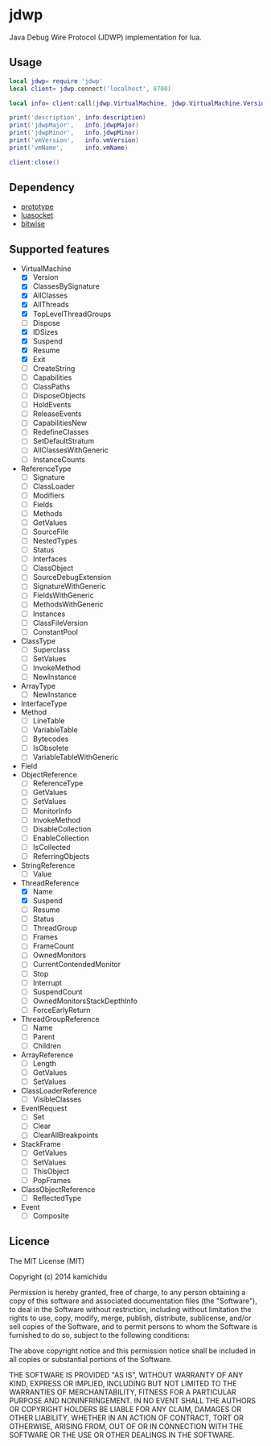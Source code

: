 jdwp
========================================================================================================================
Java Debug Wire Protocol (JDWP) implementation for lua.

Usage
------------------------------------------------------------------------------------------------------------------------
```lua
local jdwp= require 'jdwp'
local client= jdwp.connect('localhost', 8700)

local info= client:call(jdwp.VirtualMachine, jdwp.VirtualMachine.Version)

print('description', info.description)
print('jdwpMajor',   info.jdwpMajor)
print('jdwpMinor',   info.jdwpMinor)
print('vmVersion',   info.vmVersion)
print('vmName',      info.vmName)

client:close()
```

Dependency
------------------------------------------------------------------------------------------------------------------------
* [prototype](https://github.com/siffiejoe/lua-prototype/)
* [luasocket](https://github.com/diegonehab/luasocket/)
* [bitwise](https://github.com/kamichidu/lua-bitwise/)

Supported features
------------------------------------------------------------------------------------------------------------------------
* VirtualMachine
    * [x] Version
    * [x] ClassesBySignature
    * [x] AllClasses
    * [x] AllThreads
    * [x] TopLevelThreadGroups
    * [ ] Dispose
    * [x] IDSizes
    * [x] Suspend
    * [x] Resume
    * [x] Exit
    * [ ] CreateString
    * [ ] Capabilities
    * [ ] ClassPaths
    * [ ] DisposeObjects
    * [ ] HoldEvents
    * [ ] ReleaseEvents
    * [ ] CapabilitiesNew
    * [ ] RedefineClasses
    * [ ] SetDefaultStratum
    * [ ] AllClassesWithGeneric
    * [ ] InstanceCounts
* ReferenceType
    * [ ] Signature
    * [ ] ClassLoader
    * [ ] Modifiers
    * [ ] Fields
    * [ ] Methods
    * [ ] GetValues
    * [ ] SourceFile
    * [ ] NestedTypes
    * [ ] Status
    * [ ] Interfaces
    * [ ] ClassObject
    * [ ] SourceDebugExtension
    * [ ] SignatureWithGeneric
    * [ ] FieldsWithGeneric
    * [ ] MethodsWithGeneric
    * [ ] Instances
    * [ ] ClassFileVersion
    * [ ] ConstantPool
* ClassType
    * [ ] Superclass
    * [ ] SetValues
    * [ ] InvokeMethod
    * [ ] NewInstance
* ArrayType
    * [ ] NewInstance
* InterfaceType
* Method
    * [ ] LineTable
    * [ ] VariableTable
    * [ ] Bytecodes
    * [ ] IsObsolete
    * [ ] VariableTableWithGeneric
* Field
* ObjectReference
    * [ ] ReferenceType
    * [ ] GetValues
    * [ ] SetValues
    * [ ] MonitorInfo
    * [ ] InvokeMethod
    * [ ] DisableCollection
    * [ ] EnableCollection
    * [ ] IsCollected
    * [ ] ReferringObjects
* StringReference
    * [ ] Value
* ThreadReference
    * [x] Name
    * [x] Suspend
    * [ ] Resume
    * [ ] Status
    * [ ] ThreadGroup
    * [ ] Frames
    * [ ] FrameCount
    * [ ] OwnedMonitors
    * [ ] CurrentContendedMonitor
    * [ ] Stop
    * [ ] Interrupt
    * [ ] SuspendCount
    * [ ] OwnedMonitorsStackDepthInfo
    * [ ] ForceEarlyReturn
* ThreadGroupReference
    * [ ] Name
    * [ ] Parent
    * [ ] Children
* ArrayReference
    * [ ] Length
    * [ ] GetValues
    * [ ] SetValues
* ClassLoaderReference
    * [ ] VisibleClasses
* EventRequest
    * [ ] Set
    * [ ] Clear
    * [ ] ClearAllBreakpoints
* StackFrame
    * [ ] GetValues
    * [ ] SetValues
    * [ ] ThisObject
    * [ ] PopFrames
* ClassObjectReference
    * [ ] ReflectedType
* Event
    * [ ] Composite

Licence
------------------------------------------------------------------------------------------------------------------------
The MIT License (MIT)

Copyright (c) 2014 kamichidu

Permission is hereby granted, free of charge, to any person obtaining a copy
of this software and associated documentation files (the "Software"), to deal
in the Software without restriction, including without limitation the rights
to use, copy, modify, merge, publish, distribute, sublicense, and/or sell
copies of the Software, and to permit persons to whom the Software is
furnished to do so, subject to the following conditions:

The above copyright notice and this permission notice shall be included in
all copies or substantial portions of the Software.

THE SOFTWARE IS PROVIDED "AS IS", WITHOUT WARRANTY OF ANY KIND, EXPRESS OR
IMPLIED, INCLUDING BUT NOT LIMITED TO THE WARRANTIES OF MERCHANTABILITY,
FITNESS FOR A PARTICULAR PURPOSE AND NONINFRINGEMENT. IN NO EVENT SHALL THE
AUTHORS OR COPYRIGHT HOLDERS BE LIABLE FOR ANY CLAIM, DAMAGES OR OTHER
LIABILITY, WHETHER IN AN ACTION OF CONTRACT, TORT OR OTHERWISE, ARISING FROM,
OUT OF OR IN CONNECTION WITH THE SOFTWARE OR THE USE OR OTHER DEALINGS IN
THE SOFTWARE.
